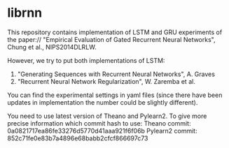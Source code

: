 librnn
======
This repository contains implementation of LSTM and GRU experiments
of the paper://
"Empirical Evaluation of Gated Recurrent Neural Networks", Chung et al., NIPS2014DLRLW.

However, we try to put both implementations of LSTM:
1) "Generating Sequences with Recurrent Neural Networks", A. Graves
2) "Recurrent Neural Network Regularization", W. Zaremba et al.

You can find the experimental settings in yaml files (since there have
been updates in implementation the number could be slightly different).

You need to use latest version of Theano and Pylearn2.
To give more precise information which commit hash to use:
Theano commit: 0a0821717ea86fe33276d5770d41aaa921f6f06b
Pylearn2 commit: 852c71fe0e83b7a4896e68babb2cfcf866697c73

